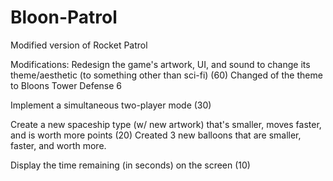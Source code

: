 # Bloon-Patrol
Modified version of Rocket Patrol

Modifications:
Redesign the game's artwork, UI, and sound to change its theme/aesthetic (to something other than sci-fi) (60)
Changed of the theme to Bloons Tower Defense 6

Implement a simultaneous two-player mode (30)

Create a new spaceship type (w/ new artwork) that's smaller, moves faster, and is worth more points (20)
Created 3 new balloons that are smaller, faster, and worth more.

Display the time remaining (in seconds) on the screen (10)
